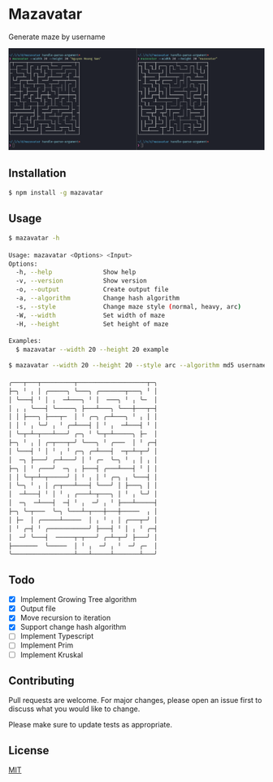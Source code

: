 # Mazavatar

Generate maze by username

![Screenshot](https://raw.githubusercontent.com/Nguyen-Hoang-Nam/readme-image/main/mazavatar/screenshot.png)

## Installation

```bash
$ npm install -g mazavatar
```

## Usage

```bash
$ mazavatar -h

Usage: mazavatar <Options> <Input>
Options:
  -h, --help              Show help
  -v, --version           Show version
  -o, --output            Create output file
  -a, --algorithm         Change hash algorithm
  -s, --style             Change maze style (normal, heavy, arc)
  -W, --width             Set width of maze
  -H, --height            Set height of maze

Examples:
  $ mazavatar --width 20 --height 20 example
```

```bash
$ mazavatar --width 20 --height 20 --style arc --algorithm md5 username

╭───┬───┬─────────┬───────────────────┬─╮
├─╮ ╵ ╷ │ ╭─────╮ ╰───╮ ╭───────┬───╮ ╵ │
│ ╰───┤ ╵ │ ╷  ─┴───╮ ╵ │  ───╮ ╵ ╷ ╰─  │
│ ╷ ╷ ╰───┤ ╰─────╮ ├───┴───╮ ╰───┼───┬─┤
│ │ ├───╮ ├───┬─  │ ╵ ╭─╮ ╭─┴───╮ ╵ ╷ │ │
│ │ ╵ ╷ ╰─╯ ╷ ╵ ╭─┴───┤ │ ╵ ╷  ─┴───┤ ╵ │
│ ╰─┬─┴─┬───┴───╯ ╭─╮ ╵ ╰─┬─┴─────╮ ├─  │
├─╮ ╵ ╷ │ ╭─┬───┬─╯ ╰───╮ ╵ ╭───  │ ╵ ╭─┤
│ ╰───┤ ╵ │ ╵ ╷ ╵ ╭─╮ ╭─┴───┤  ─┬─┴─┬─╯ │
│  ─╮ ├───╯ ╭─┴───╯ │ ╵ ╭─  ╰─╮ ╵ ╷ │ ╷ │
├─╮ │ ╵ ╭───╯  ─╮ ╷ ├───┤ ╭───┴───┤ ╵ │ │
│ │ ╰─┬─┴─┬─────╯ │ ╵ ╷ │ ╵ ╭─╮ ╷ ╰───┤ │
│ ╰─╮ ╵ ╷ │ ╭─┬───┴───┤ ╰───╯ │ ├───╮ │ │
│  ─┴───┤ ╵ │ ╵ ╷ ╭───┴─┬───╮ │ ╵ ╷ ╰─╯ │
│  ─╮  ─┴───┤  ─┤ ╵ ╷  ─╯ ╷ ╵ ├───┴─────┤
├─╮ ╰─┬───  ╰─╮ ╰───┴─┬───┼───┼─────  ╷ │
│ ├─  │ ╭─────┴─────  │ ╷ ╵ ╷ │ ╭───┬─╯ │
│ ╵ ╭─┤ ╵ ╭───────────╯ ├───┤ ╵ │ ╷ ╵ ╭─┤
│  ─╯ ╰───┤  ─────┬─┬───╯ ╭─┴─┬─╯ ├───╯ │
├───────  ╰─────  │ ╵ ╷  ─╯ ╷ ╵  ─╯ ╭─  │
╰─────────────────┴───┴─────┴───────┴───╯
```

## Todo

- [x] Implement Growing Tree algorithm
- [x] Output file
- [x] Move recursion to iteration
- [x] Support change hash algorithm
- [ ] Implement Typescript
- [ ] Implement Prim
- [ ] Implement Kruskal

## Contributing

Pull requests are welcome. For major changes, please open an issue first to discuss what you would like to change.

Please make sure to update tests as appropriate.

## License

[MIT](https://choosealicense.com/licenses/mit/)
